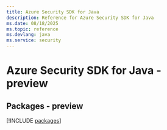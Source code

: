 ```yaml
---
title: Azure Security SDK for Java
description: Reference for Azure Security SDK for Java
ms.date: 08/18/2025
ms.topic: reference
ms.devlang: java
ms.service: security
---
```

# Azure Security SDK for Java - preview
## Packages - preview
[!INCLUDE [packages](security-index.md)]
